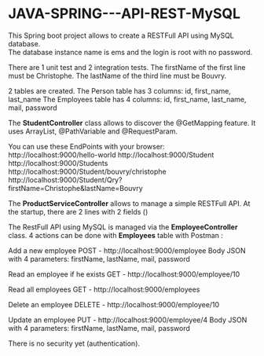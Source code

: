 # JAVA-SPRING---API-REST-MySQL

This Spring boot project allows to create a RESTFull API using MySQL database.<br>
The database instance name is ems and the login is root with no password.<br>

There are 1 unit test and 2 integration tests. 
The firstName of the first line must be Christophe.
The lastName  of the third line must be Bouvry.

2 tables are created.
The Person    table has 3 columns: id, first_name, last_name
The Employees table has 4 columns: id, first_name, last_name, mail, password


The <b>StudentController</b> class allows to discover the @GetMapping feature.
It uses ArrayList, @PathVariable and @RequestParam.

You can use these EndPoints with your browser:
http://localhost:9000/hello-world
http://localhost:9000/Student
http://localhost:9000/Students
http://localhost:9000/Student/bouvry/christophe
http://localhost:9000/Student/Qry?firstName=Christophe&lastName=Bouvry


The <b>ProductServiceController</b> allows to manage a simple RESTFull API.
At the startup, there are 2 lines with 2 fields ()


The RestFull API using MySQL is managed via the <b>EmployeeController</b> class.
4 actions can be done with <b>Employees</b> table with Postman :

Add a new employee
POST - http://localhost:9000/employee
Body JSON with 4 parameters: firstName, lastName, mail, password

Read an employee if he exists
GET - http://localhost:9000/employee/10

Read all employees
GET - http://localhost:9000/employees

Delete an employee
DELETE - http://localhost:9000/employee/10

Update an employee
PUT - http://localhost:9000/employee/4
Body JSON with 4 parameters: firstName, lastName, mail, password



There is no security yet (authentication).
